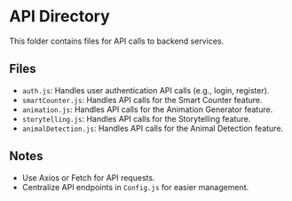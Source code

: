 # API Directory

This folder contains files for API calls to backend services.

## Files
- `auth.js`: Handles user authentication API calls (e.g., login, register).
- `smartCounter.js`: Handles API calls for the Smart Counter feature.
- `animation.js`: Handles API calls for the Animation Generator feature.
- `storytelling.js`: Handles API calls for the Storytelling feature.
- `animalDetection.js`: Handles API calls for the Animal Detection feature.

## Notes
- Use Axios or Fetch for API requests.
- Centralize API endpoints in `Config.js` for easier management.
